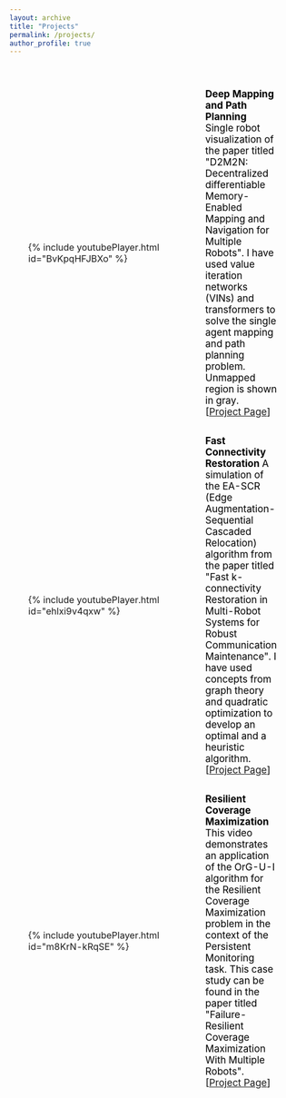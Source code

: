 ```yaml
---
layout: archive
title: "Projects"
permalink: /projects/
author_profile: true
---
```



<table style="border-collapse: separate; border: none; border-spacing:25px 25px;" align="left">
	<tr>
		<td style="border: none;" align="left" width="400"> {% include youtubePlayer.html id="BvKpqHFJBXo" %} </td>
		<td style="border: none;" align="left">
			<span style="color:black; font-size:17px"> 
			<b>Deep Mapping and Path Planning</b>
			Single robot visualization of the paper titled "D2M2N: Decentralized differentiable Memory-Enabled Mapping and Navigation for Multiple Robots". I have used value iteration networks (VINs) and transformers to solve the single agent mapping and path planning problem. Unmapped region is shown in gray. [<a href="https://ieranik.github.io/projects/dmpp/">Project Page</a>]
			</span>
		</td>
	</tr>
	<tr>
		<td style="border: none;" align="left" width="400"> {% include youtubePlayer.html id="ehlxi9v4qxw" %} </td>
		<td style="border: none;" align="left">
			<span style="color:black; font-size:17px"> 
			<b>Fast Connectivity Restoration</b>
			A simulation of the EA-SCR (Edge Augmentation-Sequential Cascaded Relocation) algorithm from the paper titled "Fast k-connectivity Restoration in Multi-Robot Systems for Robust Communication Maintenance". I have used concepts from graph theory and quadratic optimization to develop an optimal and a heuristic algorithm. [<a href="https://ieranik.github.io/projects/fcr/">Project Page</a>]
			</span>
		</td>
	</tr>
	<tr>
		<td style="border: none;" align="left" width="400"> {% include youtubePlayer.html id="m8KrN-kRqSE" %} </td>
		<td style="border: none;" align="left">
			<span style="color:black; font-size:17px"> 
			<b>Resilient Coverage Maximization</b>
			This video demonstrates an application of the OrG-U-I algorithm for the Resilient Coverage Maximization problem in the context of the Persistent Monitoring task. This case study can be found in the paper titled "Failure-Resilient Coverage Maximization With Multiple Robots". [<a href="https://ieranik.github.io/projects/rmrto/">Project Page</a>]
			</span>
		</td>
	</tr>
</table>
